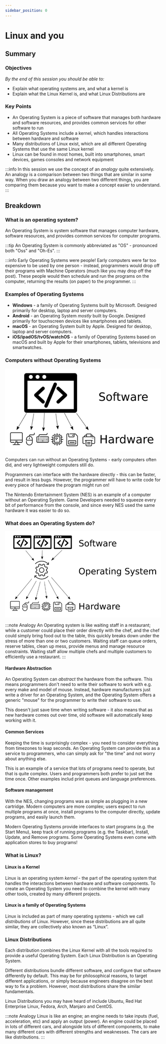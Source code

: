 ```yaml
---
sidebar_position: 0
---
```


# Linux and you

## Summary

### Objectives
*By the end of this session you should be able to:*
* Explain what operating systems are, and what a kernel is
* Explain what the Linux Kernel is, and what Linux Distributions are

### Key Points
* An Operating System is a piece of software that manages both hardware and software resources, and provides common services for other software to run
* All Operating Systems include a kernel, which handles interactions between hardware and software
* Many distributions of Linux exist, which are all different Operating Systems that use the same Linux kernel
* Linux can be found in most homes, built into smartphones, smart devices, games consoles and network equipment

:::info
In this session we use the concept of an _analogy_ quite extensively. An analogy is a comparison between two things that are similar in some way. When you draw an analogy between two different things, you are comparing them because you want to make a concept easier to understand.
:::

## Breakdown

### What is an operating system?
An Operating System is system software that manages computer hardware, software resources, and provides common services for computer programs.

:::tip
An Operating System is commonly abbreviated as "OS" - pronounced both "Oss" and "Oh-Es".
:::

:::info
Early Operating Systems were people! Early computers were far too expensive to be used by one person - instead, programmers would drop off their programs with Machine Operators (much like you may drop off the post). These people would then schedule and run the programs on the computer, returning the results (on paper) to the programmer.
:::

### Examples of Operating Systems
* **Windows** - a family of Operating Systems built by Microsoft. Designed primarily for desktop, laptop and server computers.
* **Android** - an Operating System *mostly* built by Google. Designed primarily for touchscreen devices like smartphones and tablets.
* **macOS** - an Operating System built by Apple. Designed for desktop, laptop and server computers.
* **iOS/ipadOS/tvOS/watchOS** - a family of Operating Systems based on macOS and built by Apple for their smartphones, tablets, televisions and smartwatches.

### Computers without Operating Systems
![Without an Operating System](./assets/without-operating-system.png)

Computers can run without an Operating Systems - early computers often did, and very lightweight computers still do.

Programmers can interface with the hardware directly - this can be faster, and result in less bugs. However, the programmer will have to write code for every piece of hardware the program might run on!

The Nintendo Entertainment System (NES) is an example of a computer without an Operating System. Game Developers needed to squeeze every bit of performance from the console, and since every NES used the same hardware it was easier to do so.

### What does an Operating System do?
![With an Operating System](./assets/with-operating-system.png)

:::note Analogy
An Operating system is like waiting staff in a restaurant; while a customer could place their order directly with the chef, and the chef could simply bring food out to the table, this quickly breaks down under the stress of more than one or two customers. Waiting staff can queue orders, reserve tables, clean up mess, provide menus and manage resource constraints. Waiting staff allow multiple chefs and multiple customers to efficiently use a restaurant.
:::

#### Hardware Abstraction
An Operating System can *abstract* the hardware from the software. This means programmers don't need to write their software to work with e.g. every make and model of mouse. Instead, hardware manufacturers just write a driver for an Operating System, and the Operating System offers a generic "mouse" for the programmer to write their software to use.

This doesn't just save time when writing software - it also means that as new hardware comes out over time, old software will automatically keep working with it.

#### Common Services
Keeping the time is surprisingly complex - you need to consider everything from timezones to leap seconds. An Operating System can provide this as a service to programmers, who can simply ask for "the time" and not worry about anything else.

This is an example of a service that lots of programs need to operate, but that is quite complex. Users and programmers both prefer to just set the time once. Other examples includ print queues and language preferences.

#### Software management
With the NES, changing programs was as simple as plugging in a new cartridge. Modern computers are more complex; users expect to run multiple programs at once, install programs to the computer directly, update programs, and easily launch them.

Modern Operating Systems provide interfaces to start programs (e.g. the Start Menu), keep track of running programs (e.g. the Taskbar), Install, Update, and Remove programs. Some Operating Systems even come with application stores to buy programs!

### What is Linux?
#### Linux is a Kernel
Linux is an operating system *kernel* - the part of the operating system that handles the interactions between hardware and software components. To create an Operating System you need to combine the kernel with many other tools, created by many different projects.

#### Linux is a family of Operating Systems
Linux is included as part of many operating systems - which we call *distributions* of Linux. However, since these distributions are all quite similar, they are collectively also known as “Linux”.

### Linux Distributions
Each distribution combines the Linux Kernel with all the tools required to provide a useful Operating System. Each Linux Distribution is an Operating System.

Different distributions bundle different software, and configure that software differently by default. This may be for philosophical reasons, to target different applications, or simply because engineers disagree on the best way to fix a problem. However, most distributions share the similar fundamentals.

Linux Distributions you may have heard of include Ubuntu, Red Hat Enterprise Linux, Fedora, Arch, Manjaro and CentOS.

:::note Analogy
Linux is like an engine; an engine needs to take inputs (fuel, acceleration, etc) and apply an output (power). An engine could be placed in lots of different cars, and alongside lots of different components, to make many different cars with different strengths and weaknesses. The cars are like distributions.
:::